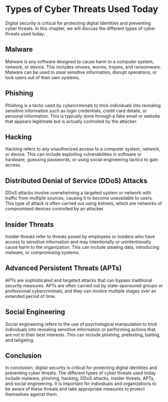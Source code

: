 Types of Cyber Threats Used Today
==============================================================================================

Digital security is critical for protecting digital identities and preventing cyber threats. In this chapter, we will discuss the different types of cyber threats used today.

Malware
-------

Malware is any software designed to cause harm to a computer system, network, or device. This includes viruses, worms, trojans, and ransomware. Malware can be used to steal sensitive information, disrupt operations, or lock users out of their own systems.

Phishing
--------

Phishing is a tactic used by cybercriminals to trick individuals into revealing sensitive information such as login credentials, credit card details, or personal information. This is typically done through a fake email or website that appears legitimate but is actually controlled by the attacker.

Hacking
-------

Hacking refers to any unauthorized access to a computer system, network, or device. This can include exploiting vulnerabilities in software or hardware, guessing passwords, or using social engineering tactics to gain access.

Distributed Denial of Service (DDoS) Attacks
--------------------------------------------

DDoS attacks involve overwhelming a targeted system or network with traffic from multiple sources, causing it to become unavailable to users. This type of attack is often carried out using botnets, which are networks of compromised devices controlled by an attacker.

Insider Threats
---------------

Insider threats refer to threats posed by employees or insiders who have access to sensitive information and may intentionally or unintentionally cause harm to the organization. This can include stealing data, introducing malware, or compromising systems.

Advanced Persistent Threats (APTs)
----------------------------------

APTs are sophisticated and targeted attacks that can bypass traditional security measures. APTs are often carried out by state-sponsored groups or professional cybercriminals, and they can involve multiple stages over an extended period of time.

Social Engineering
------------------

Social engineering refers to the use of psychological manipulation to trick individuals into revealing sensitive information or performing actions that are not in their best interests. This can include phishing, pretexting, baiting, and tailgating.

Conclusion
----------

In conclusion, digital security is critical for protecting digital identities and preventing cyber threats. The different types of cyber threats used today include malware, phishing, hacking, DDoS attacks, insider threats, APTs, and social engineering. It is important for individuals and organizations to be aware of these threats and take appropriate measures to protect themselves against them.


